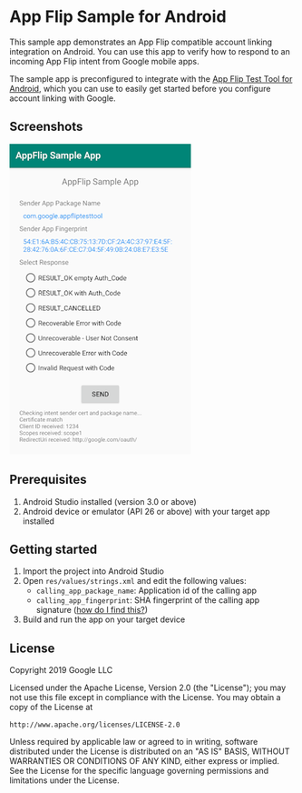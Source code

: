 # App Flip Sample for Android

This sample app demonstrates an App Flip compatible account linking integration
on Android. You can use this app to verify how to respond to an incoming App Flip
intent from Google mobile apps.

The sample app is preconfigured to integrate with the
[App Flip Test Tool for Android](https://github.com/googlesamples/identity-appflip-tester-android),
which you can use to easily get started before you configure account linking
with Google.

## Screenshots

![](images/screenshot.png)

## Prerequisites

1. Android Studio installed (version 3.0 or above)
1. Android device or emulator (API 26 or above) with your target app installed

## Getting started

1. Import the project into Android Studio
1. Open `res/values/strings.xml` and edit the following values:
   - `calling_app_package_name`: Application id of the calling app
   - `calling_app_fingerprint`: SHA fingerprint of the calling app signature
     ([how do I find this?](https://developers.google.com/android/guides/client-auth))
1. Build and run the app on your target device

## License

Copyright 2019 Google LLC

Licensed under the Apache License, Version 2.0 (the "License");
you may not use this file except in compliance with the License.
You may obtain a copy of the License at

    http://www.apache.org/licenses/LICENSE-2.0

Unless required by applicable law or agreed to in writing, software
distributed under the License is distributed on an "AS IS" BASIS,
WITHOUT WARRANTIES OR CONDITIONS OF ANY KIND, either express or implied.
See the License for the specific language governing permissions and
limitations under the License.
